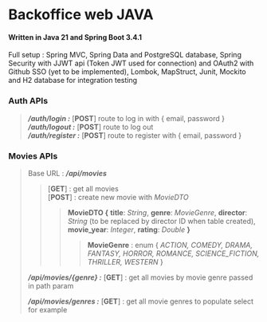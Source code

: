 # Backoffice web JAVA #

#### Written in Java 21 and Spring Boot 3.4.1 ####

Full setup : Spring MVC, Spring Data and PostgreSQL database, Spring Security with JJWT api (Token JWT used for connection) and OAuth2 with Github SSO (yet to be implemented), Lombok, MapStruct, Junit, Mockito and H2 database for integration testing

### Auth APIs ###
> ***/auth/login :*** [__POST__] route to log in with { email, password }   
> ***/auth/logout :*** [__POST__] route to log out  
> ***/auth/register :*** [__POST__] route to register with { email, password }

### Movies APIs ###
> Base URL : ***/api/movies***
>> [__GET__] : get all movies  
>> [__POST__] : create new movie with *MovieDTO* 
>>> **MovieDTO {** __title__: *String*, __genre__: *MovieGenre*, __director__: *String* (to be replaced by director ID when table created), __movie_year__: *Integer*, __rating__: *Double* **}** 
>>>> **MovieGenre** : enum { *ACTION, COMEDY, DRAMA, FANTASY, HORROR, ROMANCE, SCIENCE_FICTION, THRILLER, WESTERN* }
>
> ***/api/movies/{genre} :*** [__GET__] : get all movies by movie genre passed in path param
>
> ***/api/movies/genres :*** [__GET__] : get all movie genres to populate select for example
